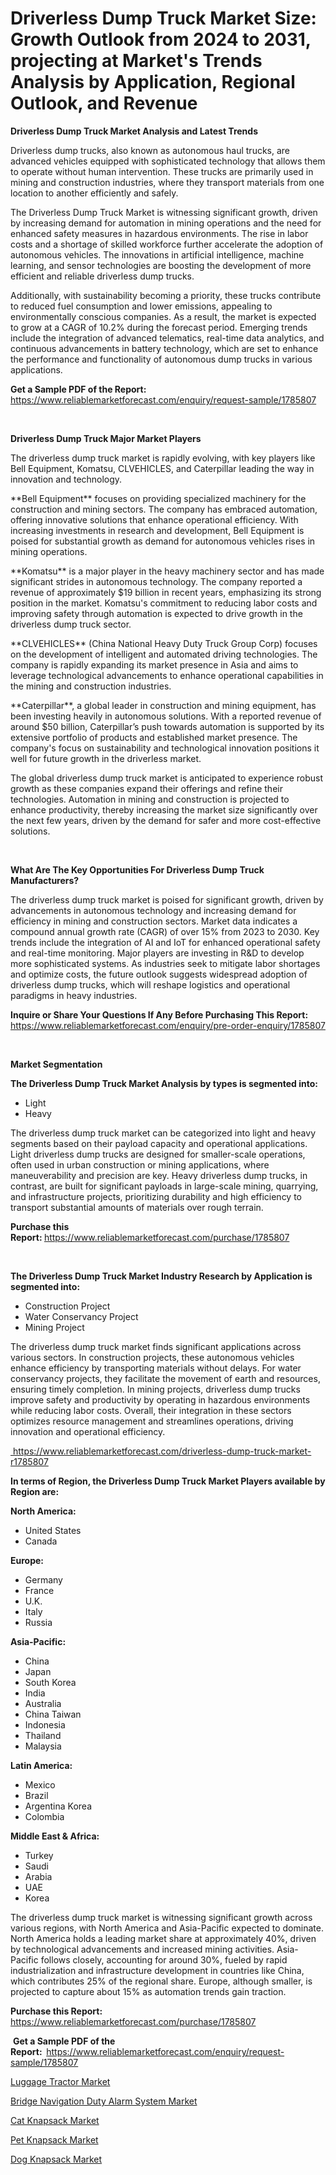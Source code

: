 <p><h1>Driverless Dump Truck Market Size: Growth Outlook from 2024 to 2031, projecting at Market's Trends Analysis by Application, Regional Outlook, and Revenue</h1></p><p><strong>Driverless Dump Truck Market Analysis and Latest Trends</strong></p>
<p><p>Driverless dump trucks, also known as autonomous haul trucks, are advanced vehicles equipped with sophisticated technology that allows them to operate without human intervention. These trucks are primarily used in mining and construction industries, where they transport materials from one location to another efficiently and safely.</p><p>The Driverless Dump Truck Market is witnessing significant growth, driven by increasing demand for automation in mining operations and the need for enhanced safety measures in hazardous environments. The rise in labor costs and a shortage of skilled workforce further accelerate the adoption of autonomous vehicles. The innovations in artificial intelligence, machine learning, and sensor technologies are boosting the development of more efficient and reliable driverless dump trucks.</p><p>Additionally, with sustainability becoming a priority, these trucks contribute to reduced fuel consumption and lower emissions, appealing to environmentally conscious companies. As a result, the market is expected to grow at a CAGR of 10.2% during the forecast period. Emerging trends include the integration of advanced telematics, real-time data analytics, and continuous advancements in battery technology, which are set to enhance the performance and functionality of autonomous dump trucks in various applications.</p></p>
<p><strong>Get a Sample PDF of the Report:&nbsp;</strong> <a href="https://www.reliablemarketforecast.com/enquiry/request-sample/1785807?utm_campaign=1080&utm_medium=2&utm_source=Github&utm_content=ia&utm_term=19122024&utm_id=driverless-dump-truck">https://www.reliablemarketforecast.com/enquiry/request-sample/1785807</a></p>
<p>&nbsp;</p>
<p><strong>Driverless Dump Truck Major Market Players</strong></p>
<p><p>The driverless dump truck market is rapidly evolving, with key players like Bell Equipment, Komatsu, CLVEHICLES, and Caterpillar leading the way in innovation and technology. </p><p>**Bell Equipment** focuses on providing specialized machinery for the construction and mining sectors. The company has embraced automation, offering innovative solutions that enhance operational efficiency. With increasing investments in research and development, Bell Equipment is poised for substantial growth as demand for autonomous vehicles rises in mining operations.</p><p>**Komatsu** is a major player in the heavy machinery sector and has made significant strides in autonomous technology. The company reported a revenue of approximately $19 billion in recent years, emphasizing its strong position in the market. Komatsu's commitment to reducing labor costs and improving safety through automation is expected to drive growth in the driverless dump truck sector.</p><p>**CLVEHICLES** (China National Heavy Duty Truck Group Corp) focuses on the development of intelligent and automated driving technologies. The company is rapidly expanding its market presence in Asia and aims to leverage technological advancements to enhance operational capabilities in the mining and construction industries.</p><p>**Caterpillar**, a global leader in construction and mining equipment, has been investing heavily in autonomous solutions. With a reported revenue of around $50 billion, Caterpillar’s push towards automation is supported by its extensive portfolio of products and established market presence. The company's focus on sustainability and technological innovation positions it well for future growth in the driverless market.</p><p>The global driverless dump truck market is anticipated to experience robust growth as these companies expand their offerings and refine their technologies. Automation in mining and construction is projected to enhance productivity, thereby increasing the market size significantly over the next few years, driven by the demand for safer and more cost-effective solutions.</p></p>
<p>&nbsp;</p>
<p><strong>What Are The Key Opportunities For Driverless Dump Truck Manufacturers?</strong></p>
<p><p>The driverless dump truck market is poised for significant growth, driven by advancements in autonomous technology and increasing demand for efficiency in mining and construction sectors. Market data indicates a compound annual growth rate (CAGR) of over 15% from 2023 to 2030. Key trends include the integration of AI and IoT for enhanced operational safety and real-time monitoring. Major players are investing in R&D to develop more sophisticated systems. As industries seek to mitigate labor shortages and optimize costs, the future outlook suggests widespread adoption of driverless dump trucks, which will reshape logistics and operational paradigms in heavy industries.</p></p>
<p><strong>Inquire or Share Your Questions If Any Before Purchasing This Report:</strong> <a href="https://www.reliablemarketforecast.com/enquiry/pre-order-enquiry/1785807?utm_campaign=1080&utm_medium=2&utm_source=Github&utm_content=ia&utm_term=19122024&utm_id=driverless-dump-truck">https://www.reliablemarketforecast.com/enquiry/pre-order-enquiry/1785807</a></p>
<p>&nbsp;</p>
<p><strong>Market Segmentation</strong></p>
<p><strong>The Driverless Dump Truck Market Analysis by types is segmented into:</strong></p>
<p><ul><li>Light</li><li>Heavy</li></ul></p>
<p><p>The driverless dump truck market can be categorized into light and heavy segments based on their payload capacity and operational applications. Light driverless dump trucks are designed for smaller-scale operations, often used in urban construction or mining applications, where maneuverability and precision are key. Heavy driverless dump trucks, in contrast, are built for significant payloads in large-scale mining, quarrying, and infrastructure projects, prioritizing durability and high efficiency to transport substantial amounts of materials over rough terrain.</p></p>
<p><strong>Purchase this Report:&nbsp;</strong><a href="https://www.reliablemarketforecast.com/purchase/1785807?utm_campaign=1080&utm_medium=2&utm_source=Github&utm_content=ia&utm_term=19122024&utm_id=driverless-dump-truck">https://www.reliablemarketforecast.com/purchase/1785807</a></p>
<p>&nbsp;</p>
<p><strong>The Driverless Dump Truck Market Industry Research by Application is segmented into:</strong></p>
<p><ul><li>Construction Project</li><li>Water Conservancy Project</li><li>Mining Project</li></ul></p>
<p><p>The driverless dump truck market finds significant applications across various sectors. In construction projects, these autonomous vehicles enhance efficiency by transporting materials without delays. For water conservancy projects, they facilitate the movement of earth and resources, ensuring timely completion. In mining projects, driverless dump trucks improve safety and productivity by operating in hazardous environments while reducing labor costs. Overall, their integration in these sectors optimizes resource management and streamlines operations, driving innovation and operational efficiency.</p></p>
<p><a href="https://www.reliablemarketforecast.com/driverless-dump-truck-market-r1785807?utm_campaign=1080&utm_medium=2&utm_source=Github&utm_content=ia&utm_term=19122024&utm_id=driverless-dump-truck">&nbsp;https://www.reliablemarketforecast.com/driverless-dump-truck-market-r1785807</a></p>
<p><strong>In terms of Region, the Driverless Dump Truck Market Players available by Region are:</strong></p>
<p>
    <p> <strong> North America: </strong>
        <ul>
            <li>United States</li>
            <li>Canada</li>
        </ul>
        </p> 
    <p> <strong> Europe: </strong>
        <ul>
            <li>Germany</li>
            <li>France</li>
            <li>U.K.</li>
            <li>Italy</li>
            <li>Russia</li>
        </ul>
        </p> 
    <p> <strong> Asia-Pacific: </strong>
        <ul>
            <li>China</li>
            <li>Japan</li>
            <li>South Korea</li>
            <li>India</li>
            <li>Australia</li>
            <li>China Taiwan</li>
            <li>Indonesia</li>
            <li>Thailand</li>
            <li>Malaysia</li>
        </ul>
        </p> 
    <p> <strong> Latin America: </strong>
        <ul>
            <li>Mexico</li>
            <li>Brazil</li>
            <li>Argentina Korea</li>
            <li>Colombia</li>
        </ul>
        </p> 
    <p> <strong> Middle East & Africa: </strong>
        <ul>
            <li>Turkey</li>
            <li>Saudi</li>
            <li>Arabia</li>
            <li>UAE</li>
            <li>Korea</li>
        </ul>
    </p>
    </p>
<p><p>The driverless dump truck market is witnessing significant growth across various regions, with North America and Asia-Pacific expected to dominate. North America holds a leading market share at approximately 40%, driven by technological advancements and increased mining activities. Asia-Pacific follows closely, accounting for around 30%, fueled by rapid industrialization and infrastructure development in countries like China, which contributes 25% of the regional share. Europe, although smaller, is projected to capture about 15% as automation trends gain traction.</p></p>
<p><strong>Purchase this Report: </strong><a href="https://www.reliablemarketforecast.com/purchase/1785807?utm_campaign=1080&utm_medium=2&utm_source=Github&utm_content=ia&utm_term=19122024&utm_id=driverless-dump-truck">https://www.reliablemarketforecast.com/purchase/1785807</a></p>
<p>&nbsp;<strong>Get a Sample PDF of the Report:&nbsp;&nbsp;</strong><a href="https://www.reliablemarketforecast.com/enquiry/request-sample/1785807?utm_campaign=1080&utm_medium=2&utm_source=Github&utm_content=ia&utm_term=19122024&utm_id=driverless-dump-truck">https://www.reliablemarketforecast.com/enquiry/request-sample/1785807</a></p>
<p><strong></strong></p>
<p><p><a href="https://www.linkedin.com/pulse/luggage-tractor-markets-comprehensive-analysis-which-3z6se?utm_campaign=1080&utm_medium=2&utm_source=Github&utm_content=ia&utm_term=19122024&utm_id=driverless-dump-truck">Luggage Tractor Market</a></p><p><a href="https://github.com/gdfhhhj/Market-Research-Report-List-7/blob/main/bridge-navigation-duty-alarm-system-market.md?utm_campaign=1080&utm_medium=2&utm_source=Github&utm_content=ia&utm_term=19122024&utm_id=driverless-dump-truck">Bridge Navigation Duty Alarm System Market</a></p><p><a href="https://www.linkedin.com/pulse/anticipated-cagr-62-cat-knapsack-market-analysis-report-forecasts-uvkpf?utm_campaign=1080&utm_medium=2&utm_source=Github&utm_content=ia&utm_term=19122024&utm_id=driverless-dump-truck">Cat Knapsack Market</a></p><p><a href="https://www.linkedin.com/pulse/pet-knapsack-market-size-type-product-global-industry-analysis-swi9f?utm_campaign=1080&utm_medium=2&utm_source=Github&utm_content=ia&utm_term=19122024&utm_id=driverless-dump-truck">Pet Knapsack Market</a></p><p><a href="https://www.linkedin.com/pulse/81-cagr-forecast-dog-knapsack-industry-from-2024-2031-marketixir-ntpgf?utm_campaign=1080&utm_medium=2&utm_source=Github&utm_content=ia&utm_term=19122024&utm_id=driverless-dump-truck">Dog Knapsack Market</a></p></p>